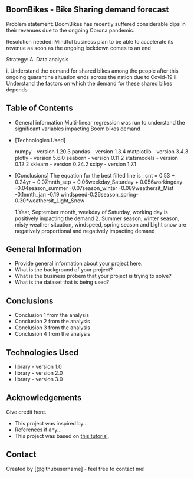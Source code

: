 ## BoomBikes - Bike Sharing demand forecast
Problem statement: BoomBikes has recently suffered considerable dips in their revenues due to the ongoing Corona pandemic.

Resolution needed: Mindful business plan to be able to accelerate its revenue as soon as the ongoing lockdown comes to an end

Strategy: A. Data analysis

i. Understand the demand for shared bikes among the people after this ongoing quarantine situation ends across the nation due to Covid-19
ii. Understand the factors on which the demand for these shared bikes depends



## Table of Contents
* General information
Multi-linear regression was run to understand the significant variables impacting Boom bikes demand
* [Technologies Used]

    numpy - version 1.20.3
    pandas - version 1.3.4
    matplotlib - version 3.4.3
    plotly - version 5.6.0
    seaborn - version 0.11.2
    statsmodels - version 0.12.2
    sklearn - version 0.24.2
    scipy - version 1.7.1

* [Conclusions]
The equation for the best fiited line is : cnt = 0.53 + 0.24yr + 0.07mnth_sep + 0.06weekday_Saturday + 0.056workingday -0.04season_summer -0.07season_winter -0.089weathersit_Mist -0.1mnth_jan -0.19 windspeed-0.26season_spring-0.30*weathersit_Light_Snow

    1.Year, September month, weekday of Saturday, working day is positively impacting the demand
    2. Summer season, winter season, misty weather situation, windspeed, spring season and Light snow are negatively proportional and negatively impacting demand



<!-- You can include any other section that is pertinent to your problem -->

## General Information
- Provide general information about your project here.
- What is the background of your project?
- What is the business probem that your project is trying to solve?
- What is the dataset that is being used?

<!-- You don't have to answer all the questions - just the ones relevant to your project. -->

## Conclusions
- Conclusion 1 from the analysis
- Conclusion 2 from the analysis
- Conclusion 3 from the analysis
- Conclusion 4 from the analysis

<!-- You don't have to answer all the questions - just the ones relevant to your project. -->


## Technologies Used
- library - version 1.0
- library - version 2.0
- library - version 3.0

<!-- As the libraries versions keep on changing, it is recommended to mention the version of library used in this project -->

## Acknowledgements
Give credit here.
- This project was inspired by...
- References if any...
- This project was based on [this tutorial](https://www.example.com).


## Contact
Created by [@githubusername] - feel free to contact me!


<!-- Optional -->
<!-- ## License -->
<!-- This project is open source and available under the [... License](). -->

<!-- You don't have to include all sections - just the one's relevant to your project -->
